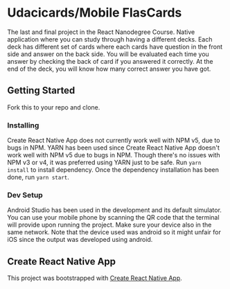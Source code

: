 # Udacicards/Mobile FlasCards

The last and final project in the React Nanodegree Course.
Native application where you can study through having a different decks. Each deck has different set of cards where each cards have question in the front side and answer on the back side.
You will be evaluated each time you answer by checking the back of card if you answered it correctly. At the end of the deck, you will know how many correct answer you have got.


## Getting Started

Fork this to your repo and clone.


### Installing

Create React Native App does not currently work well with NPM v5, due to bugs in NPM.
YARN has been used since Create React Native App doesn't work well with NPM v5 due to bugs in NPM. 
Though there's no issues with NPM v3 or v4, it was preferred using YARN just to be safe.
Run `yarn install` to install dependency.
Once the dependency installation has been done, run `yarn start`.


### Dev Setup

Android Studio has been used in the development and its default simulator. You can use your mobile phone by scanning the QR code that the terminal will provide upon running the project. Make sure your device also in the same network.
Note that the device used was android so it might unfair for iOS since the output was developed using android.


## Create React Native App

This project was bootstrapped with [Create React Native App](https://github.com/react-community/create-react-native-app).
